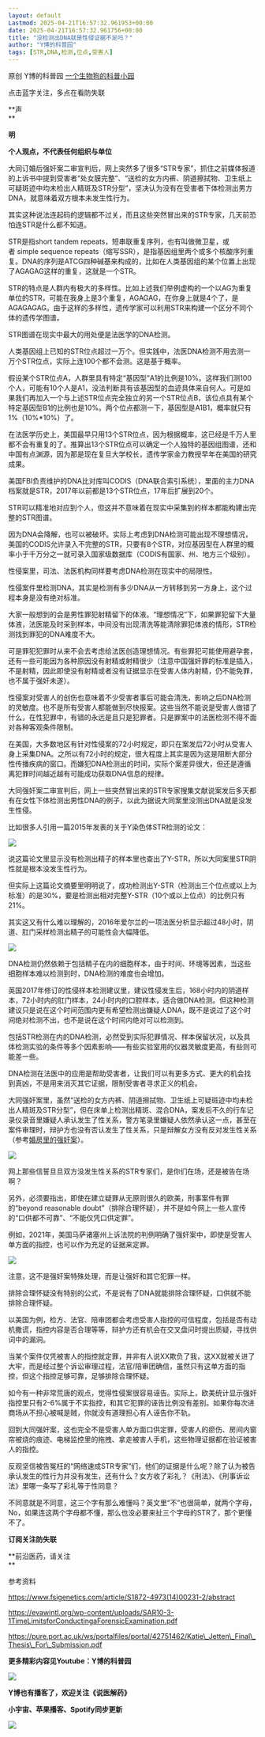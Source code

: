 ```yaml
---
layout: default
Lastmod: 2025-04-21T16:57:32.961953+00:00
date: 2025-04-21T16:57:32.961756+00:00
title: "没检测出DNA就是性侵证据不足吗？"
author: "Y博的科普园"
tags: [STR,DNA,检测,位点,受害人]
---
```


原创 Y博的科普园 [一个生物狗的科普小园](javascript:void(0);)

点击蓝字关注，多点在看防失联

**声  
**

**明**

**个人观点，不代表任何组织与单位**

  

大同订婚后强奸案二审宣判后，网上突然多了很多“STR专家”，抓住之前媒体报道的上诉书中提到受害者“处女膜完整”、“送检的女方内裤、阴道擦拭物、卫生纸上可疑斑迹中均未检出人精斑及STR分型”，坚决认为没有在受害者下体检测出男方DNA，就意味着双方根本未发生性行为。

其实这种说法连起码的逻辑都不过关，而且这些突然冒出来的STR专家，几天前恐怕连STR是什么都不知道。

STR是指short tandem repeats，短串联重复序列，也有叫做微卫星，或者 simple sequence repeats（缩写SSR），是指基因组里两个或多个核酸序列重复。DNA的序列是ATCG四种碱基来构成的，比如在人类基因组的某个位置上出现了AGAGAG这样的重复，这就是一个STR。

STR的特点是人群内有极大的多样性。比如上述我们举例虚构的一个以AG为重复单位的STR，可能在我身上是3个重复，AGAGAG，在你身上就是4个了，是AGAGAGAG。由于这样的多样性，遗传学家可以利用STR来构建一个区分不同个体的遗传学图谱。

STR图谱在现实中最大的用处便是法医学的DNA检测。

人类基因组上已知的STR位点超过一万个。但实践中，法医DNA检测不用去测一万个STR位点，实际上连100个都不会测。这是基于概率。

假设某个STR位点A，人群里具有特定“基因型”A1的比例是10%。这样我们测100个人，可能有10个人是A1，没法判断具有该基因型的血迹具体来自何人。可是如果我们再加入一个与上述STR位点完全独立的另一个STR位点B，该位点具有某个特定基因型B1的比例也是10%。两个位点都测一下，基因型是A1B1，概率就只有1%（10%\*10%）了。

在法医学历史上，美国最早只用13个STR位点，因为根据概率，这已经是千万人里都不会有重复的了。推算出13个STR位点可以确定一个人独特的基因组图谱，还和中国有点渊源，因为那是现在复旦大学校长，遗传学家金力教授早年在美国的研究成果。

美国FBI负责维护的DNA比对库叫CODIS（DNA联合索引系统），里面的主力DNA档案就是STR，2017年以前都是13个STR位点，17年后扩展到20个。

STR可以精准地对应到个人，但这并不意味着在现实中采集到的样本都能构建出完整的STR图谱。

因为DNA会降解，也可以被破坏。实际上考虑到DNA检测可能出现不理想情况，美国的CODIS允许录入不完整的STR，只要有8个STR，对应基因型在人群里的概率小于千万分之一就可录入国家级数据库（CODIS有国家、州、地方三个级别）。

性侵案里，司法、法医机构同样要考虑DNA检测在现实中的局限性。

性侵案件里检测DNA，其实是检测有多少DNA从一方转移到另一方身上，这个过程本身是没有绝对标准。

大家一般想到的会是男性罪犯射精留下的体液。“理想情况”下，如果罪犯留下大量体液，法医能及时采到样本，中间没有出现清洗等能清除罪犯体液的情形，STR检测找到罪犯的DNA难度不大。

可是罪犯犯罪时从来不会去考虑给法医创造理想情况。有些罪犯可能使用避孕套，还有一些可能因为各种原因没有射精或射精很少（注意中国强奸罪的标准是插入，不是射精，因此即使没有射精或者没有证据显示在受害人体内射精，仍不能免罪，也不属于强奸未遂）。

性侵案对受害人的创伤也意味着不少受害者事后可能会清洗，影响之后DNA检测的灵敏度。也不是所有受害人都能做到尽快报案。这些当然不能说是受害人做错了什么，在性犯罪中，有错的永远是且只是犯罪者。只是罪案中的法医检测不得不面对各种客观条件限制。

在美国，大多数地区有针对性侵案的72小时规定，即只在案发后72小时从受害人身上采集DNA。之所以有72小时的规定，很大程度上其实是因为这是阻断大部分性传播疾病的窗口。而嫌犯DNA检测出的时间，实际个案差异很大，但还是遵循离犯罪时间越近越有可能成功获取DNA信息的规律。

大同强奸案二审宣判后，网上一些突然冒出来的STR专家搜集文献说案发后多天都有在女性下体检测出男性DNA的例子，以此为据说大同案里没测出DNA就是没发生性侵。

比如很多人引用一篇2015年发表的关于Y染色体STR检测的论文：

![](https://images.weserv.nl/?url=https%3A//mmbiz.qpic.cn/mmbiz_png/N3e0xVgfmrPPT1Y7IHh58KozTL2AyndEblq2BRQVUsAfNsDR0jia7b6oY73dh7dtz619hRqB7armfuVMl4zia5jw/640%3Fwx_fmt%3Dpng%26from%3Dappmsg)

说这篇论文里显示没有检测出精子的样本里也查出了Y-STR，所以大同案里STR阴性就是根本没发生性行为。

但实际上这篇论文摘要里明明说了，成功检测出Y-STR（检测出三个位点或以上为标准）的是30%，要是检测出相对完整Y-STR（10个或以上位点）的比例只有21%。

其实这又有什么难以理解的，2016年爱尔兰的一项法医分析显示超过48小时，阴道、肛门采样检测出精子的可能性会大幅降低。

![](https://images.weserv.nl/?url=https%3A//mmbiz.qpic.cn/mmbiz_png/N3e0xVgfmrPPT1Y7IHh58KozTL2AyndEFSY7JxiaAnE0Aic3MwuAm5mzJ4RQZUGoicZYrfod3fhRTKkZ2q7yRZjew/640%3Fwx_fmt%3Dpng%26from%3Dappmsg)

DNA检测仍然依赖于包括精子在内的细胞样本，由于时间、环境等因素，当这些细胞样本难以检测到时，DNA检测的难度也会增加。

英国2017年修订的性侵样本检测建议里，建议性侵发生后，168小时内的阴道样本，72小时内的肛门样本，24小时内的口腔样本，适合做DNA检测。但这种检测建议只是说在这个时间范围内更有希望检测出嫌疑人DNA，既不是说过了这个时间绝对检测不出，也不是说在这个时间内绝对可以检测到。

包括STR检测在内的DNA检测，必然受到实际犯罪情况、样本保留状况，以及具体检测实验的条件等多个因素影响——有些实验室用的仪器灵敏度更高，有些则可能差一些。

DNA检测在法医中的应用是帮助受害者，让我们可以有更多方式、更大的机会找到真凶，不是用来消灭其它证据，限制受害者寻求正义的机会。

大同强奸案里，虽然“送检的女方内裤、阴道擦拭物、卫生纸上可疑斑迹中均未检出人精斑及STR分型”，但在床单上检测出精斑、混合DNA，案发后不久的行车记录仪录音里嫌疑人承认发生了性关系，警方笔录里嫌疑人依然承认这一点，甚至在案件审理时，辩护方也没有否认发生了性关系，只是辩解女方没有反对发生性关系（参考[婚房里的强奸案](https://mp.weixin.qq.com/s?__biz=MzA5NTExODU1OQ==&mid=2656304389&idx=1&sn=bade22e018bf7da7adb846ee85076a75&scene=21#wechat_redirect)）。

![](https://images.weserv.nl/?url=https%3A//mmbiz.qpic.cn/mmbiz_png/N3e0xVgfmrPPT1Y7IHh58KozTL2AyndE4SxJ14hPxQwM6ICp4IjibazEauy2VXXtJRxCunyQTLnrLibvGXlHueyw/640%3Fwx_fmt%3Dpng%26from%3Dappmsg)

网上那些信誓旦旦双方没发生性关系的STR专家们，是你们在场，还是被告在场啊？

另外，必须要指出，即使在建立疑罪从无原则很久的欧美，刑事案件有罪的“beyond reasonable doubt”（排除合理怀疑），并不是如今网上一些人宣传的“口供都不可靠”、“不能仅凭口供定罪”。

例如，2021年，美国马萨诸塞州上诉法院的判例明确了强奸案中，即使是受害人单方面的指控，也可以作为充足的证据来定罪。

![](https://images.weserv.nl/?url=https%3A//mmbiz.qpic.cn/mmbiz_png/N3e0xVgfmrPPT1Y7IHh58KozTL2AyndEO3axfWZbvlONu5nq2OuYaxtviaIP7Ul8KvhicCSlpaupaxoWa7bFVj2g/640%3Fwx_fmt%3Dpng%26from%3Dappmsg)

注意，这不是强奸案特殊处理，而是让强奸和其它犯罪一样。

排除合理怀疑没有特别的公式，不是说有了DNA就能排除合理怀疑，口供就不能排除合理怀疑。

以美国为例，检方、法官、陪审团都会考虑受害人指控的可信程度，包括是否有动机撒谎，指控内容是否合理等等，辩护方还有机会在交叉盘问时提出质疑，寻找供词中的漏洞。

当某个案件仅凭被害人的指控就定罪，并非有人说XX欺负了我，这XX就被关进了大牢，而是经过整个诉讼审理过程，法官/陪审团确信，虽然只有这单方面的指控，但这个指控足够可靠，足够排除合理怀疑。

如今有一种非常荒唐的观点，觉得性侵案很容易诬告。实际上，欧美统计显示强奸指控里只有2-6%属于不实指控，和其它犯罪的诬告比例没有差别。如果你每次进商场从不担心被喊是贼，你就没有道理担心有人诬告你不轨。

回到大同强奸案，这也完全不是受害人单方面口供定罪，受害人的瘀伤、房间内窗帘被烧的痕迹、电梯监控里的拖拽、拿走被害人手机，这些物理证据都在验证被害人的指控。

反观坚信被告冤枉的“网络速成STR专家”们，他们的证据是什么呢？除了认为被告承认发生的性行为并没有发生，还有什么？女方收了彩礼？《刑法》、《刑事诉讼法》里哪一条写了彩礼等于性同意？

不同意就是不同意，这三个字有那么难懂吗？英文里“不”也很简单，就两个字母，No，如果连这两个字母都不懂，那么也没必要来扯三个字母的STR了，那个更懂不了。

  

**订阅关注防失联**

**前沿医药，请关注  
**

参考资料

https://www.fsigenetics.com/article/S1872-4973(14)00231-2/abstract

https://evawintl.org/wp-content/uploads/SAR10-3-1TimeLimitsforConductingaForensicExamination.pdf

https://pure.port.ac.uk/ws/portalfiles/portal/42751462/Katie\_Jetten\_Final\_Thesis\_For\_Submission.pdf

**更多精彩内容见Youtube：Y博的科普园**

![](https://images.weserv.nl/?url=https%3A//mmbiz.qpic.cn/mmbiz_jpg/N3e0xVgfmrOSt3wcx8k8BbNZOkWGNTm3ODsD8LOjuz9vIDnXht3D1wjAyQJxcrqCiaqO5dyJKmY1liahic7tibkq3Q/640%3Fwx_fmt%3Djpeg%26from%3Dappmsg)

**Y博也有播客了，欢迎关注《说医解药》**

**小宇宙、苹果播客、Spotify同步更新**

![](https://images.weserv.nl/?url=https%3A//mmbiz.qpic.cn/mmbiz_jpg/N3e0xVgfmrOSt3wcx8k8BbNZOkWGNTm3pibbzsAO4zbZgW1JKRibXSYgg9bJYxdtyEkG4EpmUwzwogj7BVtiac5Zg/640%3Fwx_fmt%3Djpeg%26from%3Dappmsg)

